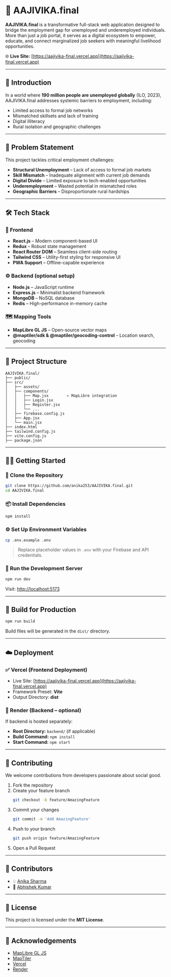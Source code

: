 
# 🌱 AAJIVIKA.final

**AAJIVIKA.final** is a transformative full-stack web application designed to bridge the employment gap for unemployed and underemployed individuals. More than just a job portal, it serves as a digital ecosystem to empower, educate, and connect marginalized job seekers with meaningful livelihood opportunities.

🌐 **Live Site:** [https://aajivika-final.vercel.app](https://aajivika-final.vercel.app)

---

## 📘 Introduction

In a world where **190 million people are unemployed globally** (ILO, 2023), AAJIVIKA.final addresses systemic barriers to employment, including:

- Limited access to formal job networks
- Mismatched skillsets and lack of training
- Digital illiteracy
- Rural isolation and geographic challenges

---

## 🎯 Problem Statement

This project tackles critical employment challenges:

- **Structural Unemployment** – Lack of access to formal job markets  
- **Skill Mismatch** – Inadequate alignment with current job demands  
- **Digital Divide** – Limited exposure to tech-enabled opportunities  
- **Underemployment** – Wasted potential in mismatched roles  
- **Geographic Barriers** – Disproportionate rural hardships  

---

## 🛠️ Tech Stack

### 🚀 Frontend

- **React.js** – Modern component-based UI
- **Redux** – Robust state management
- **React Router DOM** – Seamless client-side routing
- **Tailwind CSS** – Utility-first styling for responsive UI
- **PWA Support** – Offline-capable experience

### ⚙️ Backend (optional setup)

- **Node.js** – JavaScript runtime
- **Express.js** – Minimalist backend framework
- **MongoDB** – NoSQL database
- **Redis** – High-performance in-memory cache

### 🗺️ Mapping Tools

- **MapLibre GL JS** – Open-source vector maps
- **@maptiler/sdk & @maptiler/geocoding-control** – Location search, geocoding

---

## 📁 Project Structure

```
AAJIVIKA.final/
├── public/
├── src/
│   ├── assets/
│   ├── components/
│   │   ├── Map.jsx        ← MapLibre integration
│   │   ├── Login.jsx
│   │   ├── Register.jsx
│   │   └── ...
│   ├── firebase.config.js
│   ├── App.jsx
│   └── main.jsx
├── index.html
├── tailwind.config.js
├── vite.config.js
├── package.json
```

---

## 🧑‍💻 Getting Started

### 🔁 Clone the Repository

```bash
git clone https://github.com/anika253/AAJIVIKA.final.git
cd AAJIVIKA.final
```

### 📦 Install Dependencies

```bash
npm install
```

### ⚙️ Set Up Environment Variables

```bash
cp .env.example .env
```

> Replace placeholder values in `.env` with your Firebase and API credentials.

### 🚀 Run the Development Server

```bash
npm run dev
```

Visit: [http://localhost:5173](http://localhost:5173)

---

## 🧱 Build for Production

```bash
npm run build
```

Build files will be generated in the `dist/` directory.

---

## ☁️ Deployment

### ✅ Vercel (Frontend Deployment)

- Live Site: [https://aajivika-final.vercel.app](https://aajivika-final.vercel.app)
- Framework Preset: **Vite**
- Output Directory: **dist**

### 🔧 Render (Backend – optional)

If backend is hosted separately:

- **Root Directory:** `backend/` (if applicable)
- **Build Command:** `npm install`
- **Start Command:** `npm start`

---

## 🤝 Contributing

We welcome contributions from developers passionate about social good.

1. Fork the repository  
2. Create your feature branch  
   ```bash
   git checkout -b feature/AmazingFeature
   ```
3. Commit your changes  
   ```bash
   git commit -m 'Add AmazingFeature'
   ```
4. Push to your branch  
   ```bash
   git push origin feature/AmazingFeature
   ```
5. Open a Pull Request

---

## 👥 Contributors

- 💡 [Anika Sharma](https://github.com/anika253)
- 🧠 [Abhishek Kumar](https://github.com/abhi-kumar17871)

---

## 📄 License

This project is licensed under the **MIT License**.

---

## 📝 Acknowledgements

- [MapLibre GL JS](https://maplibre.org/)
- [MapTiler](https://www.maptiler.com/)
- [Vercel](https://vercel.com/)
- [Render](https://render.com/)
